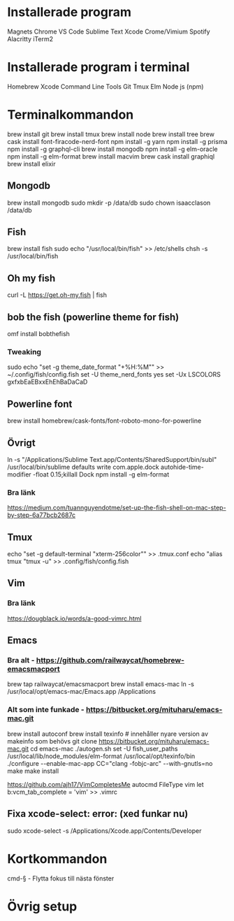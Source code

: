 # Installerade program
Magnets
Chrome
VS Code
Sublime Text
Xcode
Crome/Vimium
Spotify
Alacritty
iTerm2

# Installerade program i terminal
Homebrew
Xcode Command Line Tools
Git
Tmux
Elm
Node js (npm)

# Terminalkommandon
brew install git
brew install tmux
brew install node
brew install tree
brew cask install font-firacode-nerd-font
npm install -g yarn
npm install -g prisma
npm install -g graphql-cli
brew install mongodb
npm install -g elm-oracle
npm install -g elm-format
brew install macvim
brew cask install graphiql
brew install elixir

## Mongodb
brew install mongodb
sudo mkdir -p /data/db
sudo chown isaacclason /data/db

## Fish
brew install fish
sudo echo "/usr/local/bin/fish" >> /etc/shells
chsh -s /usr/local/bin/fish

## Oh my fish
curl -L https://get.oh-my.fish | fish

## bob the fish (powerline theme for fish)
omf install bobthefish

### Tweaking
sudo echo "set -g theme_date_format \"+%H:%M\"" >> ~/.config/fish/config.fish
set -U theme_nerd_fonts yes
set -Ux LSCOLORS gxfxbEaEBxxEhEhBaDaCaD

## Powerline font
brew install homebrew/cask-fonts/font-roboto-mono-for-powerline

## Övrigt
ln -s "/Applications/Sublime Text.app/Contents/SharedSupport/bin/subl" /usr/local/bin/sublime
defaults write com.apple.dock autohide-time-modifier -float 0.15;killall Dock
npm install -g elm-format

### Bra länk
https://medium.com/tuannguyendotme/set-up-the-fish-shell-on-mac-step-by-step-6a77bcb2687c

## Tmux
echo "set -g default-terminal \"xterm-256color\"" >> .tmux.conf
echo "alias tmux "tmux -u" >> .config/fish/config.fish

## Vim
### Bra länk
https://dougblack.io/words/a-good-vimrc.html

## Emacs
### Bra alt - https://github.com/railwaycat/homebrew-emacsmacport
brew tap railwaycat/emacsmacport
brew install emacs-mac
ln -s /usr/local/opt/emacs-mac/Emacs.app /Applications



### Alt som inte funkade - https://bitbucket.org/mituharu/emacs-mac.git
brew install autoconf
brew install texinfo # innehåller nyare version av makeinfo som behövs
git clone https://bitbucket.org/mituharu/emacs-mac.git
cd emacs-mac
./autogen.sh
set -U fish_user_paths /usr/local/lib/node_modules/elm-format /usr/local/opt/texinfo/bin
./configure --enable-mac-app CC="clang -fobjc-arc" --with-gnutls=no
make
make install

https://github.com/ajh17/VimCompletesMe
autocmd FileType vim let b:vcm_tab_complete = 'vim' >> .vimrc

## Fixa xcode-select: error: (xed funkar nu)
sudo xcode-select -s /Applications/Xcode.app/Contents/Developer




# Kortkommandon
cmd-§ - Flytta fokus till nästa fönster

# Övrig setup
